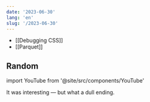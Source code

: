 ```yaml
---
date: '2023-06-30'
lang: 'en'
slug: '/2023-06-30'
---
```


- [[Debugging CSS]]
- [[Parquet]]

## Random

import YouTube from '@site/src/components/YouTube'

<YouTube id="tAqgvP07RnQ"/>

It was interesting — but what a dull ending.
